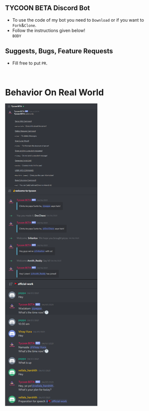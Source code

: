 ## TYCOON BETA Discord Bot
* To use the code of my bot you need to `Download` or if you want to `Fork`&`Clone`.<br>
* Follow the instructions given below!<br>
`BODY`
## Suggests, Bugs, Feature Requests
* Fill free to put `PR`.
 <br>
 
# Behavior On Real World
<img src="Tycoon_DM_Commands.png" width="300" align="left"><br />
 <br><br/>


<img src="tycoon_WELMSG.png" width="300" align="left"><br />
<br><br/>

 
<img src="Tycoon_ReplyOnHi_hello.png" width="300" align="left"><br />
<br><br/>





